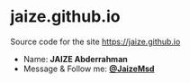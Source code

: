 # jaize.github.io

Source code for the site https://jaize.github.io

* Name: __JAIZE Abderrahman__
* Message & Follow me: __[@JaizeMsd](https://twitter.com/JaizeMsd "Abderrahman's twitter")__
